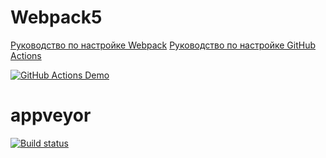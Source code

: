 # Webpack5

[Руководство по настройке Webpack](https://webpack.js.org/guides/)
[Руководство по настройке GitHub Actions](https://docs.github.com/en/actions/quickstart)


[![GitHub Actions Demo](https://github.com/Volivanmail/ahj_2_dom_game/actions/workflows/web.yml/badge.svg)](https://github.com/Volivanmail/ahj_2_dom_game/actions/workflows/web.yml)

# appveyor

[![Build status](https://ci.appveyor.com/api/projects/status/97at3sckkf93miaj?svg=true)](https://ci.appveyor.com/project/Volivanmail/ahj-2-dom-game)


